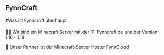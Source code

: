 ## FynnCraft

❓Was ist Fynncraft überhaupt

👩‍🔧 Wir sind ein Minecraft Server mit der IP: Fynncraft.de und der Version: 1.16 - 1.18

🤝 Unser Partner ist der Minecraft-Server Hoster FynnCloud
